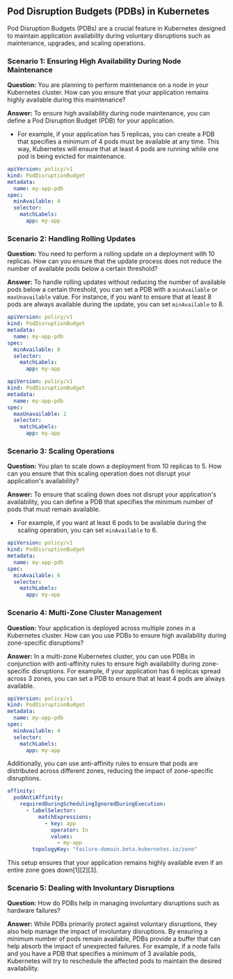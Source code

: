 ## Pod Disruption Budgets (PDBs) in Kubernetes

Pod Disruption Budgets (PDBs) are a crucial feature in Kubernetes designed to maintain application availability during voluntary disruptions such as maintenance, upgrades, and scaling operations. 

### **Scenario 1: Ensuring High Availability During Node Maintenance**

**Question:** You are planning to perform maintenance on a node in your Kubernetes cluster. How can you ensure that your application remains highly available during this maintenance?

**Answer:** To ensure high availability during node maintenance, you can define a Pod Disruption Budget (PDB) for your application. 
- For example, if your application has 5 replicas, you can create a PDB that specifies a minimum of 4 pods must be available at any time. This way, Kubernetes will ensure that at least 4 pods are running while one pod is being evicted for maintenance.

```yaml
apiVersion: policy/v1
kind: PodDisruptionBudget
metadata:
  name: my-app-pdb
spec:
  minAvailable: 4
  selector:
    matchLabels:
      app: my-app
```

### **Scenario 2: Handling Rolling Updates**

**Question:** You need to perform a rolling update on a deployment with 10 replicas. How can you ensure that the update process does not reduce the number of available pods below a certain threshold?

**Answer:** To handle rolling updates without reducing the number of available pods below a certain threshold, you can set a PDB with a `minAvailable` or `maxUnavailable` value. For instance, if you want to ensure that at least 8 pods are always available during the update, you can set `minAvailable` to 8.

```yaml
apiVersion: policy/v1
kind: PodDisruptionBudget
metadata:
  name: my-app-pdb
spec:
  minAvailable: 8
  selector:
    matchLabels:
      app: my-app
```
```yaml
apiVersion: policy/v1
kind: PodDisruptionBudget
metadata:
  name: my-app-pdb
spec:
  maxUnavailable: 2
  selector:
    matchLabels:
      app: my-app
```

### **Scenario 3: Scaling Operations**

**Question:** You plan to scale down a deployment from 10 replicas to 5. How can you ensure that this scaling operation does not disrupt your application's availability?

**Answer:** To ensure that scaling down does not disrupt your application's availability, you can define a PDB that specifies the minimum number of pods that must remain available. 
- For example, if you want at least 6 pods to be available during the scaling operation, you can set `minAvailable` to 6.

```yaml
apiVersion: policy/v1
kind: PodDisruptionBudget
metadata:
  name: my-app-pdb
spec:
  minAvailable: 6
  selector:
    matchLabels:
      app: my-app
```


### **Scenario 4: Multi-Zone Cluster Management**

**Question:** Your application is deployed across multiple zones in a Kubernetes cluster. How can you use PDBs to ensure high availability during zone-specific disruptions?

**Answer:** In a multi-zone Kubernetes cluster, you can use PDBs in conjunction with anti-affinity rules to ensure high availability during zone-specific disruptions. For example, if your application has 6 replicas spread across 3 zones, you can set a PDB to ensure that at least 4 pods are always available.

```yaml
apiVersion: policy/v1
kind: PodDisruptionBudget
metadata:
  name: my-app-pdb
spec:
  minAvailable: 4
  selector:
    matchLabels:
      app: my-app
```

Additionally, you can use anti-affinity rules to ensure that pods are distributed across different zones, reducing the impact of zone-specific disruptions.

```yaml
affinity:
  podAntiAffinity:
    requiredDuringSchedulingIgnoredDuringExecution:
      - labelSelector:
          matchExpressions:
            - key: app
              operator: In
              values:
                - my-app
        topologyKey: "failure-domain.beta.kubernetes.io/zone"
```

This setup ensures that your application remains highly available even if an entire zone goes down[1][2][3].

### **Scenario 5: Dealing with Involuntary Disruptions**

**Question:** How do PDBs help in managing involuntary disruptions such as hardware failures?

**Answer:** While PDBs primarily protect against voluntary disruptions, they also help manage the impact of involuntary disruptions. By ensuring a minimum number of pods remain available, PDBs provide a buffer that can help absorb the impact of unexpected failures. For example, if a node fails and you have a PDB that specifies a minimum of 3 available pods, Kubernetes will try to reschedule the affected pods to maintain the desired availability.
